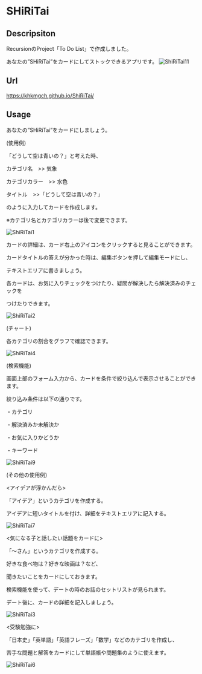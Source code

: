 # SHiRiTai

## Descripsiton
RecursionのProject「To Do List」で作成しました。

あなたの”SHiRiTai”をカードにしてストックできるアプリです。
![ShiRiTai11](https://user-images.githubusercontent.com/101968115/174439987-2ed2faae-e13c-4d11-8f07-8eac2c80017e.png)


## Url
https://khkmgch.github.io/ShiRiTai/

## Usage
あなたの”SHiRiTai”をカードにしましょう。

(使用例)　

「どうして空は青いの？」と考えた時、

カテゴリ名　>> 気象

カテゴリカラー　>> 水色

タイトル　>>「どうして空は青いの？」

のように入力してカードを作成します。

※カテゴリ名とカテゴリカラーは後で変更できます。

![ShiRiTai1](https://user-images.githubusercontent.com/101968115/174439475-648e2419-9add-498d-aa4f-577f30e64a87.png)



カードの詳細は、カード右上のアイコンをクリックすると見ることができます。

カードタイトルの答えが分かった時は、編集ボタンを押して編集モードにし、

テキストエリアに書きましょう。

各カードは、お気に入りチェックをつけたり、疑問が解決したら解決済みのチェックを

つけたりできます。

![ShiRiTai2](https://user-images.githubusercontent.com/101968115/174439503-68f02679-8569-47c3-a08f-1a09e5681e80.png)



(チャート)

各カテゴリの割合をグラフで確認できます。


![ShiRiTai4](https://user-images.githubusercontent.com/101968115/174440031-25f7da88-c6f2-4f66-a437-1054ec65a297.png)



(検索機能)

画面上部のフォーム入力から、カードを条件で絞り込んで表示させることができます。

絞り込み条件は以下の通りです。

・カテゴリ

・解決済みか未解決か

・お気に入りかどうか

・キーワード

![ShiRiTai9](https://user-images.githubusercontent.com/101968115/174439772-6f901599-750b-4f9d-b34d-a2836165fa0c.png)



(その他の使用例)

<アイデアが浮かんだら>

「アイデア」というカテゴリを作成する。

アイデアに短いタイトルを付け、詳細をテキストエリアに記入する。

![ShiRiTai7](https://user-images.githubusercontent.com/101968115/174439718-f2e5168d-eb80-40af-a656-4016d0e9c8fa.png)


<気になる子と話したい話題をカードに>

「～さん」というカテゴリを作成する。

好きな食べ物は？好きな映画は？など、

聞きたいことをカードにしておきます。

検索機能を使って、デートの時のお話のセットリストが見られます。

デート後に、カードの詳細を記入しましょう。

![ShiRiTai3](https://user-images.githubusercontent.com/101968115/174439533-8f7f67f4-405c-4e2b-b0f9-97d4afde6c1c.png)

<受験勉強に>

「日本史」「英単語」「英語フレーズ」「数学」などのカテゴリを作成し、

苦手な問題と解答をカードにして単語帳や問題集のように使えます。

![ShiRiTai6](https://user-images.githubusercontent.com/101968115/174439616-058eb6d1-4ad8-4df9-b9a8-ba92cffd932c.png)


